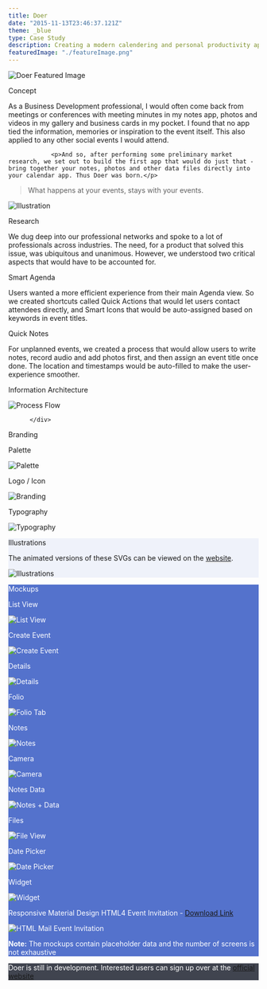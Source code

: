 ```yaml
---
title: Doer
date: "2015-11-13T23:46:37.121Z"
theme: _blue
type: Case Study
description: Creating a modern calendering and personal productivity app. 
featuredImage: "./featureImage.png"
---
```


<img src="./featureImage.png" alt="Doer Featured Image">

<div class="sec-2">
          <div class="hl">
                <p class="heading__gray">Concept</p>
          </div>
          <div class="pr">
                <p>As a Business Development professional, I would often come back from meetings or conferences with meeting minutes in my notes app, photos and videos in my gallery and business cards in my pocket. I found that no app tied the information, memories or inspiration to the event itself. This also applied to any other social events I would attend.</p>
				
				<p>And so, after performing some preliminary market research, we set out to build the first app that would do just that - bring together your notes, photos and other data files directly into your calendar app. Thus Doer was born.</p>

> What happens at your events, stays with your events.</p>

![Illustration](./illest.png)
          </div>
</div>

<div class="sec-2">
          <div class="hl">
                <p class="heading__gray">Research</p>
          </div>
          <div class="pr">
          		<p>We dug deep into our professional networks and spoke to a lot of professionals across industries. The need, for a product that solved this issue, was ubiquitous and unanimous. However, we understood two critical aspects that would have to be accounted for.</p>

<div class="cf">

<div class="fl w-100 w-50-ns pa2-ns">

<p class="captions__st">Smart Agenda</p>

<p>Users wanted a more efficient experience from their main Agenda view. So we created shortcuts called Quick Actions that would let users contact attendees directly, and Smart Icons that would be auto-assigned based on keywords in event titles.</p>

</div>

<div class="fl w-100 w-50-ns pa2-ns">

<p class="captions__st">Quick Notes</p>

<p>For unplanned events, we created a process that would allow users to write notes, record audio and add photos first, and then assign an event title once done. The location and timestamps would be auto-filled to make the user-experience smoother. </p>

</div>
</div>          
</div>
</div>


</div>


<div class="sec-2">
          <div class="hl">
                <p class="heading"></p>
          </div>
          <div class="pr">
          <p class="captions__st">Information Architecture</p>

![Process Flow](./processflow.png)

          </div>
</div>

<div class="sec-2">
<div class="hl">
                <p class="heading__color">Branding</p>
          </div>
<div class="pr-r">
<div class="cf">
<div class="fl w-100 w-third-ns ph2">
<p class="captions__dark">Palette</p>

![Palette](./palette1.png)
</div>
<div class="fl w-100 w-third-ns ph2">

<p class="captions__dark">Logo / Icon</p>

![Branding](./branding1.png)
</div>
<div class="fl w-100 w-third-ns ph2">

<p class="captions__dark">Typography</p>

![Typography](./typography1.png)
</div>
</div>
</div>
</div>


<div class="cs-fw" style="background-color: #eff2fa">
<div class="sec-2">
          <div class="hl">
                <p class="heading__color">Illustrations</p>
          </div>
<div class="pr">
<p>The animated versions of these SVGs can be viewed on the <a href="https://www.getdoer.com" rel="noopener" target="_blank">website</a>.</p>

![Illustrations](./illustrations.png)

</div>
</div>
</div>

<div class="cs-fw" style="background-color: #5472cc; color: white;"">
<div class="sec-2">
          <div class="hl">
                <p class="heading__white">Mockups</p>
          </div>
<div class="pr-r">
<div class="cf">
<div class="fl w-50 w-25-ns">

<p class="captions__white tc">List View</p>

<img src="./mockups/listview.png" alt="List View">

</div>

<div class="fl w-50 w-25-ns">

<p class="captions__white tc">Create Event</p>

<img src="./mockups/create.png" alt="Create Event">

</div>

<div class="fl w-50 w-25-ns">

<p class="captions__white tc">Details</p>

<img src="./mockups/details.png" alt="Details">

</div>

<div class="fl w-50 w-25-ns">

<p class="captions__white tc">Folio</p>

<img src="./mockups/folio.png" alt="Folio Tab">

</div>

</div>


<div class="cf mt5">
<div class="fl w-50 w-25-ns">

<p class="captions__white tc">Notes</p>

<img src="./mockups/textpost.png" alt="Notes">

</div>

<div class="fl w-50 w-25-ns">

<p class="captions__white tc">Camera</p>

<img src="./mockups/camera.png" alt="Camera">

</div>

<div class="fl w-50 w-25-ns">

<p class="captions__white tc">Notes Data</p>

<img src="./mockups/noteswith.png" alt="Notes + Data">

</div>

<div class="fl w-50 w-25-ns">

<p class="captions__white tc">Files</p>

<img src="./mockups/fileview.png" alt="File View">

</div>

</div>

<div class="cf mt5">
<div class="fl w-50 w-25-ns">

<p class="captions__white tc">Date Picker</p>

<img src="./mockups/datepicker.png" alt="Date Picker">

</div>

<div class="fl w-50 w-25-ns">

<p class="captions__white tc">Widget</p>

<img src="./mockups/widget.png" alt="Widget">

</div>

<div class="fl w-50 w-25-ns">


</div>

<div class="fl w-50 w-25-ns">


</div>

</div>

</div>

</div>

<div class="sec-2">
          <div class="hl">
            <p class="captions__white"></p>
          </div>
<div class="pr">
<p class="captions" style="color: white">Responsive Material Design HTML4 Event Invitation - <a href="https://www.dropbox.com/s/auo7ubmrqi6gnh1/Doer%20Event%20Mail.html?dl=1" rel="noopener" download>Download Link</a></p>

<img src="./mockups/mail_preview.png" alt="HTML Mail Event Invitation">

</div>



</div>
<p class="tc"><b>Note:</b> The mockups contain placeholder data and the number of screens is not exhaustive</p>

</div>


<div class="cs-fw" style="background-color: #40444f; color: white">
<div class="cs tc">

Doer is still in development. Interested users can sign up over at the <a href="https://www.getdoer.com" rel="noopener" target="_blank">official website</a>

</div>
</div>
